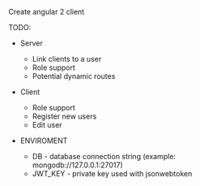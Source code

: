 Create angular 2 client

TODO:
* Server
    * Link clients to a user
    * Role support
    * Potential dynamic routes
* Client
    * Role support
    * Register new users
    * Edit user

* ENVIROMENT
    * DB - database connection string (example: mongodb://127.0.0.1:27017)
    * JWT_KEY - private key used with jsonwebtoken